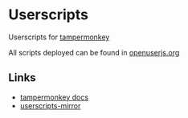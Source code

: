 # Userscripts

Userscripts for [tampermonkey](http://tampermonkey.net)

All scripts deployed can be found in [openuserjs.org](https://openuserjs.org/users/henryfour/scripts)

## Links

* [tampermonkey docs](http://tampermonkey.net/documentation.php)
* [userscripts-mirror](http://userscripts-mirror.org)
